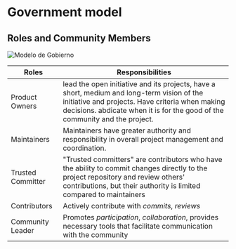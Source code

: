 # Government model

## Roles and Community Members

![Modelo de Gobierno](Roles-EN.png)

| Roles             | Responsibilities                                                                                                                                                                                                             |
| ----------------- | ---------------------------------------------------------------------------------------------------------------------------------------------------------------------------------------------------------------------------- |
| Product Owners    | lead the open initiative and its projects, have a short, medium and long-term vision of the initiative and projects. Have criteria when making decisions. abdicate when it is for the good of the community and the project. |
| Maintainers       | Maintainers have greater authority and responsibility in overall project management and coordination.                                                                                                                        |
| Trusted Committer | "Trusted committers" are contributors who have the ability to commit changes directly to the project repository and review others' contributions, but their authority is limited compared to maintainers                     |
| Contributors      | Actively contribute with *commits*, *reviews*                                                                                                                                                                                |
| Community Leader  | Promotes *participation*, *collaboration*, provides necessary tools that facilitate communication with the community                                                                                                         |
